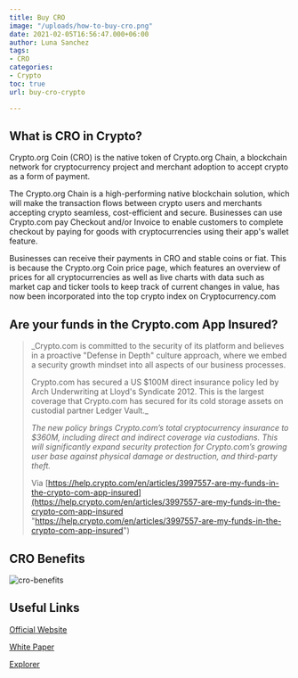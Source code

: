 ```yaml
---
title: Buy CRO
image: "/uploads/how-to-buy-cro.png"
date: 2021-02-05T16:56:47.000+06:00
author: Luna Sanchez
tags:
- CRO
categories:
- Crypto
toc: true
url: buy-cro-crypto

---
```

## What is CRO in Crypto?

Crypto.org Coin (CRO) is the native token of Crypto.org Chain, a blockchain network for cryptocurrency project and merchant adoption to accept crypto as a form of payment.

The Crypto.org Chain is a high-performing native blockchain solution, which will make the transaction flows between crypto users and merchants accepting crypto seamless, cost-efficient and secure. Businesses can use Crypto.com pay Checkout and/or Invoice to enable customers to complete checkout by paying for goods with cryptocurrencies using their app's wallet feature.

Businesses can receive their payments in CRO and stable coins or fiat. This is because the Crypto.org Coin price page, which features an overview of prices for all cryptocurrencies as well as live charts with data such as market cap and ticker tools to keep track of current changes in value, has now been incorporated into the top crypto index on Cryptocurrency.com

## Are your funds in the Crypto.com App Insured?

> _Crypto.com is committed to the security of its platform and believes in a proactive "Defense in Depth" culture approach, where we embed a security growth mindset into all aspects of our business processes.
>
> Crypto.com has secured a US $100M direct insurance policy led by Arch Underwriting at Lloyd's Syndicate 2012. This is the largest coverage that Crypto.com has secured for its cold storage assets on custodial partner Ledger Vault._
>
> _The new policy brings Crypto.com’s total cryptocurrency insurance to $360M, including direct and indirect coverage via custodians. This will significantly expand security protection for Crypto.com’s growing user base against physical damage or destruction, and third-party theft._
>
> Via [https://help.crypto.com/en/articles/3997557-are-my-funds-in-the-crypto-com-app-insured](https://help.crypto.com/en/articles/3997557-are-my-funds-in-the-crypto-com-app-insured "https://help.crypto.com/en/articles/3997557-are-my-funds-in-the-crypto-com-app-insured")

## CRO Benefits 

![cro-benefits](/uploads/cro-tokens-utility_20201015__en.png)

## Useful Links

[Official Website](https://www.crypto.com/en/chain)

[White Paper](https://chain.crypto.com/chain_whitepaper.pdf)

[Explorer](https://chain.crypto.com/explorer)